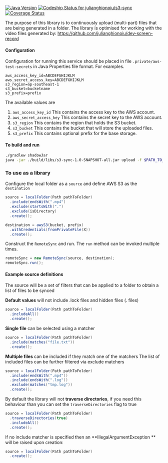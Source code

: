 [![Java Version](http://img.shields.io/badge/Java-1.8-blue.svg)](http://www.oracle.com/technetwork/java/javase/downloads/jdk8-downloads-2133151.html)
[![Codeship Status for julianghionoiu/s3-sync](https://img.shields.io/codeship/b617e390-006f-0135-fe1b-4ee982914aba/master.svg)](https://codeship.com/projects/212588)
[![Coverage Status](https://coveralls.io/repos/github/julianghionoiu/s3-sync/badge.svg?branch=master)](https://coveralls.io/github/julianghionoiu/s3-sync?branch=master)

The purpose of this library is to continuously upload (multi-part) files that are being generated in a folder.
The library is optimised for working with the video files generated by:
https://github.com/julianghionoiu/dev-screen-record

#### Configuration

Configuration for running this service should be placed in file `.private/aws-test-secrets` in Java Properties file format. For examples.

```properties
aws_access_key_id=ABCDEFGHIJKLM
aws_secret_access_key=ABCDEFGHIJKLM
s3_region=ap-southeast-1
s3_bucket=bucketname
s3_prefix=prefix
```

The available values are
1. `aws_access_key_id`
    This contains the access key to the AWS account.
2. `aws_secret_access_key`
    This contains the secret key to the AWS account.
3. `s3_region`
    This contains the region that holds the S3 bucket.
4. `s3_bucket`
    This contains the bucket that will store the uploaded files.
5. `s3_prefix`
    This contains optional prefix for the base storage.

#### To build and run
```bash
./gradlew shadowJar
java -jar ./build/libs/s3-sync-1.0-SNAPSHOT-all.jar upload -f $PATH_TO_REC/recording.mp4
```

### To use as a library


Configure the local folder as a `source` and define AWS S3 as the `destination`
```java
source = localFolder(Path pathToFolder)
  .include(endsWith(".mp4")
  .exclude(startsWith(".")
  .exclude(isDirectory)
  .create();

destination = awsS3(bucket, prefix)
  .withCredentials(fromPrivateFile(X))
  .create();
```

Construct the `RemoteSync` and run. The `run` method can be invoked multiple times.
```java
remoteSync = new RemoteSync(source, destination);
remoteSync.run();
```

#### Example source definitions

The source will be a set of filters that can be applied to a folder to obtain a list of files to be synced

**Default values** will not include .lock files and hidden files (. files)
```java
source = localFolder(Path pathToFolder)
  .includeAll()
  .create();
```

**Single file** can be selected using a matcher
```java
source = localFolder(Path pathToFolder)
  .include(matches("file.txt"))
  .create();
```

**Multiple files** can be included if they match one of the matchers
The list of included files can be further filtered via exclude matchers
```java
source = localFolder(Path pathToFolder)
  .include(endsWith(".mp4"))
  .include(endsWith(".log"))
  .exclude(matches("tmp.log"))
  .create();
```

By default the library will not **traverse directories**, if you need this behaviour than you can set the `traverseDirectories` flag to true
```java
source = localFolder(Path pathToFolder)
  .traverseDirectories(true)
  .includeAll()
  .create();
```

If no include matcher is specified then an **IllegalArgumentException ** will be raised upon creation:
```java
source = localFolder(Path pathToFolder)
  .create();
```

